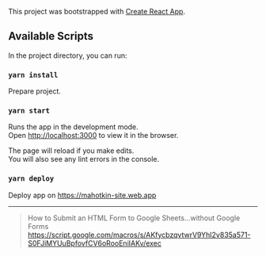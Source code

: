 This project was bootstrapped with [Create React App](https://github.com/facebook/create-react-app).

## Available Scripts

In the project directory, you can run:

### `yarn install`

Prepare project.

### `yarn start`

Runs the app in the development mode.<br>
Open [http://localhost:3000](http://localhost:3000) to view it in the browser.

The page will reload if you make edits.<br>
You will also see any lint errors in the console.



### `yarn deploy`

Deploy app on https://mahotkin-site.web.app

------------------------------

> How to Submit an HTML Form to Google Sheets…without Google Forms
https://script.google.com/macros/s/AKfycbzqvtwrV9YhI2v835a571-S0FJiMYUuBpfovfCV6oRooEniIAKv/exec